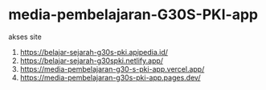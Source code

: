 # media-pembelajaran-G30S-PKI-app
akses site
1. https://belajar-sejarah-g30s-pki.apipedia.id/
2. https://belajar-sejarah-g30spki.netlify.app/
3. https://media-pembelajaran-g30-s-pki-app.vercel.app/
4. https://media-pembelajaran-g30s-pki-app.pages.dev/
